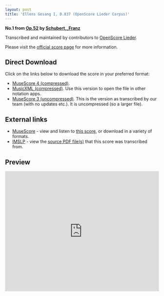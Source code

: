 ```yaml
---
layout: post
title: 'Ellens Gesang I, D.837 (OpenScore Lieder Corpus)'
---
```


__No.1 from [Op.52](https://fourscoreandmore.org/openscore/lieder/Schubert,_Franz/Op.52/) by [Schubert,_Franz](https://fourscoreandmore.org/openscore/lieder/Schubert,_Franz)__

Transcribed and maintained by contributors to [OpenScore Lieder].

Please visit the [official score page] for more information.

[official score page]: https://musescore.com/openscore-lieder-corpus/scores/6181353
[OpenScore Lieder]: https://musescore.com/openscore-lieder-corpus

## Direct Download

Click on the links below to download the score in your preferred format:
- [MuseScore 4 (compressed)](https://github.com/openscore/lieder/blob/main/scores/Schubert,_Franz/Op.52/1_Ellens_Gesang_I,_D.837/lc6181353.mscz?raw=true).
- [MusicXML (compressed)](https://github.com/openscore/lieder/blob/main/scores/Schubert,_Franz/Op.52/1_Ellens_Gesang_I,_D.837/lc6181353.mxl?raw=true). Use this version to open the file in other notation apps.
- [MuseScore 3 (uncompressed)](https://github.com/openscore/lieder/blob/main/scores/Schubert,_Franz/Op.52/1_Ellens_Gesang_I,_D.837/lc6181353.mscx?raw=true). This is the version as transcribed by our team (with no updates etc.). It is uncompressed (so a larger file).

## External links

- [MuseScore] - view and listen to [this score][MuseScore], or download in a variety of formats.
- [IMSLP] - view the [source PDF file(s)][IMSLP] that this score was transcribed from.

[MuseScore]: https://musescore.com/score/6181353
[IMSLP]: https://imslp.org/wiki/Special:ReverseLookup/62381

## Preview

<iframe width="100%" height="394" src="https://musescore.com/openscore-lieder-corpus/scores/6181353/embed" frameborder="0" allowfullscreen allow="autoplay; fullscreen"></iframe>
